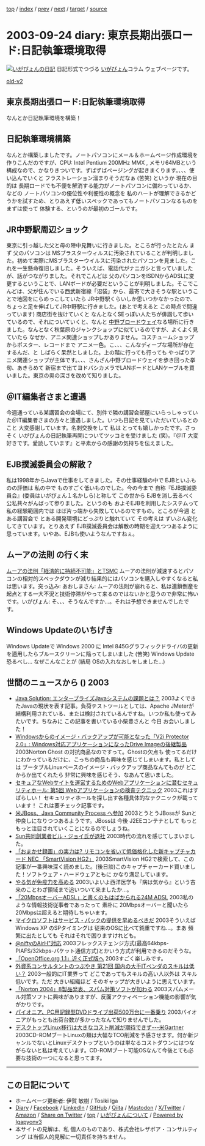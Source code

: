 [top](../index.html) 
 / [index](index.html) 
 / [prev](ig030911.html) 
 / [next](ig030925.html) 
 / [target](https://www.igapyon.jp/igapyon/diary/2003/ig030924.html) 
 / [source](https://github.com/igapyon/diary/blob/master/2003/ig030924.src.md) 

2003-09-24 diary: 東京長期出張ロード:日記執筆環境取得
=====================================================================================================
[![いがぴょんの日記](https://www.igapyon.jp/igapyon/diary/images/iga202308_64.jpg "いがぴょん")](https://www.igapyon.jp/igapyon/diary/memo/memoigapyon.html) 日記形式でつづる [いがぴょん](https://www.igapyon.jp/igapyon/diary/memo/memoigapyon.html)コラム ウェブページです。

[old-v2](ig030924-orig.html)

## 東京長期出張ロード:日記執筆環境取得

なんとか日記執筆環境を構築！


## 日記執筆環境構築

なんとか構築しましたです。ノートパソコンにメール＆ホームページ作成環境を作りこんだのですが、CPU: Intel Pentium 200MHz MMX , メモリ64MBという構成なので、かなりきついです。ずばずばページングが起きまくります。、、、使い込んでいくと フラストレーション溜まりそうだなぁ (苦笑) というか 現在の目的は 長期ロードでも不便を解消する能力がノートパソコンに備わっているか、などの ノートパソコンの優位性や利便性の概念を 私のハートが理解できるかどうかを試すため、とりあえず低いスペックであってもノートパソコンなるものを まずは使って 体験する、というのが最初のゴールです。

## JR中野駅周辺ショック

東京に引っ越した父と母の陣中見舞いに行きました。ところが行ったとたん まず 父のパソコンは MSブラスターウィルスに汚染されていることが判明しました。初めて実際にMSブラスターウイルスに汚染されたパソコンを見ました。これを一生懸命復旧しました。そういえば、電話代がナニガシと言っていましたが、話がつながりました。それでこんどは 父のパソコンをISDNからADSLに変更するということで、LANボードが必要だということが判明しました。そこでこんどは、父が住んでいる西武新宿線「沼袋」から、最寄で大きそうな駅ということで地図をにらめっこしていたら JR中野駅くらいしか思いつかなかったので、ちょっと足を伸ばしてJR中野駅に行きました。(あとで考えると この時点で間違っています) 商店街を抜けていくと なんとなくSEっぽい人たちが俳諧して歩いているので、それについていくと、なんと [中野ブロードウェイ](http://www.nakano-broadway.jp/)なる場所に行きました。なんとなく秋葉原のジャンクショップに似ているのですが、よくよく見ていたら なぜか、アニメ関連ショップしかありません。コスチュームショップからポスター、レコードまで アニメ一色。こ、、、こんなディープな場所が存在するんだ、と しばらく呆然としました。上の階に行っても行っても やっぱりアニメ関連ショップが主体です。、、、さんざん中野ブロードウェイを歩き回った挙句、あきらめて 新宿まで出てヨドバシカメラでLANボードとLANケーブルを買いました。東京の奥の深さを改めて知りました。

## ＠IT編集者さまと遭遇

今週通っている某講習会の会場にて、別件で隣の講習会部屋にいらっしゃっていた＠IT編集者さまの方々と遭遇しました。いつも日記を見ていただいているとのこと 大変感謝しています。名刺交換をして 私は とっても嬉しかったです。さっそく いがぴょんの日記執筆再開についてツッコミを受けました (笑)。『＠IT 大変好きです。愛読しています』と平素からの感謝の気持ちを伝えました。

## EJB撲滅委員会の解散？

私は1998年からJavaで仕事をしてきました。その仕事経験の中で EJBといふものの評価は 私の中で ものすごく低いものでした。今の今まで 自称『EJB撲滅委員会』(委員はいがぴょん１名かしら)と称して この世から EJBを消し去るべく 公私共々がんばって参りました。というのも およそEJBを利用したシステムって 私の経験範囲内では ほぼ片っ端から失敗しているのですもの。ところが今週 とある講習会で とある開発環境にどっぷりと触れていて その考えは ずいぶん変化してきています。とりあえず EJB撲滅委員会は解散の時期を迎えつつあるように思っています。いやあ、EJBも使いようなんですねぇ。

## ムーアの法則 の行く末

[ムーアの法則「経済的に持続不可能」とTSMC](http://www.zdnet.co.jp/news/0309/16/nebt_26.html) ムーアの法則が減速するとパソコンの相対的スペックダウンが減り結果的にはパソコンを購入しやすくなると私は思います。突っ込み: あおしまさん: ムーアの法則が崩れると、私は連鎖倒産を起点とする一大不況と技術停滞がやって来るのではないかと思うので非常に怖いです。いがぴょん: そ、、、そうなんですか…。それは予想できませんでしたです。

## Windows Updateのいちげき

Windows Updateで Windows 2000 に Intel 845Gグラフィックドライバの更新を適用したらブルースクリーンに陥ってしまいました (苦笑) Windows Update恐るべし… なぜこんなことが (結局 OSの入れなおしをしました…)

## 世間のニュースから () 2003

* [Java Solution: エンタープライズJavaシステムの課題とは？](http://www.atmarkit.co.jp/fjava/survey/survey0309/java0309.html)  2003よくできたJavaの現状を表す記事。負荷テストツールとしては、Apache JMeterが 結構利用されている、または検討されているんですね。いつか私も使ってみたいです。ちなみに この記事を書いている小柴豊さんと 今日 お会いしました！
* [Windowsからのイメージ・バックアップが可能となった「V2i Protector 2.0」: Windows対応アプリケーションになったDrive Imageの後継製品](http://www.atmarkit.co.jp/fsys/kaisetsu/028v2iprotector/v2iprotector_01.html)  2003Norton Ghost の対抗商品なのですって。Ghostの欠点も 使ってるだけにわかっているだけに、こっちの商品も興味を感じてしまいます。私としては ブータブルLinuxベースのイメージ・バックアップ商品なんてものが どこからか出てくれたら 非常に興味を感じそう、なあんて思いました。
* [セキュアなWebサイトを運営するためのWebアプリケーションに潜むセキュリティホール: 第5回 Webアプリケーションの検査テクニック](http://www.atmarkit.co.jp/fsecurity/rensai/webhole05/webhole01.html)  2003これはすばらしい！ セキュリティホールを探し出す各種具体的なテクニックが載っています！ これは要チェック記事です。
* [米JBoss、Java Community Process へ参加](http://japan.cnet.com/news/ent/story/0,2000047623,20061045,00.htm)  2003とうとうJBossが Sunと仲良しになりつつあるようです。JBossは 今後 J2EEコンテナとして もっともっと注目されていくことになるのでしょうね。
* [Sun共同創業者ビル・ジョイ氏が退社](http://www.zdnet.co.jp/news/0309/10/nebt_08.html)  2003時代の流れを感じてしまいました。
* [「おまかせ録画」の実力は? リモコンを省いて低価格化した新キャプチャカード NEC 「SmartVision HG2」](http://www.watch.impress.co.jp/av/docs/20030725/dev034.htm)  2003SmartVision HG2で検索して、この記事が一番興味深く読めました。(後日談)このキャプチャーカード買いました！ソフトウェア・ハードウェアともに かなり満足しています。
* [やる気が免疫力を高める](http://health.nikkei.co.jp/meneki/)  2003いよいよ西洋医学も『病は気から』という古来のことわざ領域まで追いついて来ましたか…。
* [「20MbpsオーバーADSL」と書くのもはばかられる24M ADSL](http://www.zdnet.co.jp/broadband/0309/08/lp15.html)  2003私のような情報技術従事者であったって 素朴に 20Mbpsオーバーと聞いたら 20Mbpsは超えると期待しちゃいます。
* [マイクロソフトはサービス・パックの提供を早めるべきだ](http://itpro.nikkeibp.co.jp/free/ITPro/OPINION/20030904/1/)  2003そういえば Windows XP のSPタイミングは 従来のOSに比べて鈍重ですね…。まあ 頻繁に出たとしても それはそれで困りますけれども。
* [@niftyのAirH"対応](http://www.nifty.com/ap/airh.htm)  2003フレックスチェンジ方式(最高64kbps-PIAFS/32kbps-パケット通信方式)とかいう方式が利用できるのだそうな。
* [「OpenOffice.org 1.1」近く正式版へ](http://biztech.nikkeibp.co.jp/wcs/leaf/CID/onair/biztech/comp/266168)  2003すごく楽しみです。
* [外資系コンサルタントのつぶやき 第21回 国内の大手ITベンダのスキルは低い？](http://jibun.atmarkit.co.jp/ljibun01/rensai/consult/consult021.html)  2003一般的にIT業界って どこであってもスキルの高い人以外は スキル低いです。ただ 大きい組織ほど そのギャップが大きいように思えています。
* [「Norton 2004」8製品発表、スパム対策ソフトが加わる](http://www.zdnet.co.jp/news/0309/16/njbt_04.html)  2003スパムメール対策ソフトに興味がありますが、反面アクティベーション機能の影響が気がかりです。
* [パイオニア、PC用記録型DVDドライブ出荷500万台に一番乗り](http://www.zdnet.co.jp/news/0309/16/njbt_06.html)  2003パイオニアがもっとも出荷台数が多かったなんて知りませんでした。
* [デスクトップLinux移行は大きなコスト削減が期待できず---米Gartner](http://biztech.nikkeibp.co.jp/wcs/leaf/CID/onair/biztech/comp/266301)  2003CD-ROMブートLinuxの類は大幅なTCO削減を予感させます。何か新ジャンルでないとLinuxデスクトップというのは単なるコストダウンにはつながらないと私は考えています。CD-ROMブート可能OSなんて今後とても必要な技術の一つになると思ってます。


----------------------------------------------------------------------------------------------------

## この日記について

* ホームページ更新者: 伊賀 敏樹 / Tosiki Iga
* [Diary](https://www.igapyon.jp/igapyon/diary/) / [Facebook](https://www.facebook.com/igapyon) / [LinkedIn](https://www.linkedin.com/in/toshikiiga) / [GitHub](https://github.com/igapyon) / [Qiita](https://qiita.com/igapyon) / [Mastodon](https://social.vivaldi.net/@igapyon) / [X/Twitter](https://twitter.com/ToshikiIga) / [Amazon](https://www.amazon.co.jp/%E4%BC%8A%E8%B3%80-%E6%95%8F%E6%A8%B9/e/B004LTQWCQ) / 
[Share on Twitter](https://twitter.com/intent/tweet?hashtags=igapyon%2Cdiary%2C%E3%81%84%E3%81%8C%E3%81%B4%E3%82%87%E3%82%93&text=%E6%9D%B1%E4%BA%AC%E9%95%B7%E6%9C%9F%E5%87%BA%E5%BC%B5%E3%83%AD%E3%83%BC%E3%83%89%3A%E6%97%A5%E8%A8%98%E5%9F%B7%E7%AD%86%E7%92%B0%E5%A2%83%E5%8F%96%E5%BE%97&url=https%3A%2F%2Fwww.igapyon.jp%2Figapyon%2Fdiary%2F2003%2Fig030924.html) / [top](../index.html) / [いがぴょんについて](https://www.igapyon.jp/igapyon/diary/memo/memoigapyon.html) / [Powered by Igapyonv3](https://github.com/igapyon/igapyonv3)
* 本サイトの見解は、私 個人のものであり、株式会社レザボア・コンサルティング は当個人的見解に一切責任を持ちません。 
